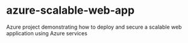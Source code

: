 # azure-scalable-web-app
Azure project demonstrating how to deploy and secure a scalable web application using Azure services
